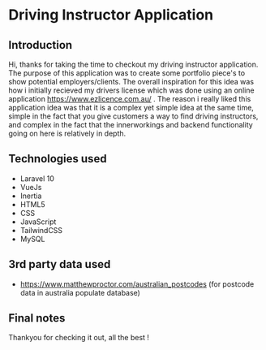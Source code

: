 # Driving Instructor Application

## Introduction
	
Hi, thanks for taking the time to checkout my driving instructor application. The purpose of this application
was to create some portfolio piece's to show potential employers/clients. The overall inspiration for this idea
was how i initially recieved my drivers license which was done using an online application https://www.ezlicence.com.au/ . The reason i really liked this application idea was that it is a complex yet simple idea at
the same time, simple in the fact that you give customers a way to find driving instructors, and complex in the fact
that the innerworkings and backend functionality going on here is relatively in depth.

## Technologies used
	
* Laravel 10
* VueJs
* Inertia
* HTML5
* CSS
* JavaScript
* TailwindCSS
* MySQL

## 3rd party data used

* https://www.matthewproctor.com/australian_postcodes (for postcode data in australia populate database)


## Final notes

Thankyou for checking it out, all the best !